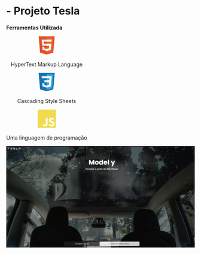 <h1> - Projeto Tesla</h1>



**Ferramentas Utilizada**
<div  style="display: inline-block"  align="center">
    <img  height="50" width="50" src="https://raw.githubusercontent.com/devicons/devicon/master/icons/html5/html5-original.svg">  
     <p></p>HyperText Markup Language</p>
    <img  height="50" width="50" src="https://raw.githubusercontent.com/devicons/devicon/master/icons/css3/css3-original.svg"> <p>Cascading Style Sheets</p>
    <img height="50" width="50" src="https://raw.githubusercontent.com/devicons/devicon/master/icons/javascript/javascript-plain.svg">
    <p>Uma linguagem de programação </p>
</div>

<img  src="img/tesla.png" alt="Projeto cuncluído">
